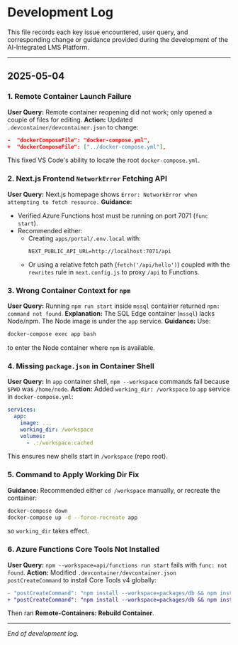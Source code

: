 # Development Log

This file records each key issue encountered, user query, and corresponding change or guidance provided during the development of the AI-Integrated LMS Platform.

---

## 2025-05-04

### 1. Remote Container Launch Failure
**User Query:** Remote container reopening did not work; only opened a couple of files for editing.
**Action:** Updated `.devcontainer/devcontainer.json` to change:
```json
-  "dockerComposeFile": "docker-compose.yml",
+  "dockerComposeFile": ["../docker-compose.yml"],
```
This fixed VS Code's ability to locate the root `docker-compose.yml`.

### 2. Next.js Frontend `NetworkError` Fetching API
**User Query:** Next.js homepage shows `Error: NetworkError when attempting to fetch resource.`
**Guidance:**
- Verified Azure Functions host must be running on port 7071 (`func start`).
- Recommended either:
  - Creating `apps/portal/.env.local` with:
    ```env
    NEXT_PUBLIC_API_URL=http://localhost:7071/api
    ```
  - Or using a relative fetch path (`fetch('/api/hello')`) coupled with the `rewrites` rule in `next.config.js` to proxy `/api` to Functions.

### 3. Wrong Container Context for `npm`
**User Query:** Running `npm run start` inside `mssql` container returned `npm: command not found`.
**Explanation:** The SQL Edge container (`mssql`) lacks Node/npm. The Node image is under the `app` service. 
**Guidance:** Use:
```bash
docker-compose exec app bash
```
to enter the Node container where `npm` is available.

### 4. Missing `package.json` in Container Shell
**User Query:** In `app` container shell, `npm --workspace` commands fail because `$PWD` was `/home/node`.
**Action:** Added `working_dir: /workspace` to `app` service in `docker-compose.yml`:
```yaml
services:
  app:
    image: ...
    working_dir: /workspace
    volumes:
      - .:/workspace:cached
```
This ensures new shells start in `/workspace` (repo root).

### 5. Command to Apply Working Dir Fix
**Guidance:** Recommended either `cd /workspace` manually, or recreate the container:
```bash
docker-compose down
docker-compose up -d --force-recreate app
``` 
so `working_dir` takes effect.

### 6. Azure Functions Core Tools Not Installed
**User Query:** `npm --workspace=api/functions run start` fails with `func: not found`.
**Action:** Modified `.devcontainer/devcontainer.json` `postCreateCommand` to install Core Tools v4 globally:
```diff
- "postCreateCommand": "npm install --workspace=packages/db && npm install --workspace=apps/portal && npm install --workspace=api/functions"
+ "postCreateCommand": "npm install --workspace=packages/db && npm install --workspace=apps/portal && npm install --workspace=api/functions && npm install -g azure-functions-core-tools@4 --unsafe-perm true"
```
Then ran **Remote-Containers: Rebuild Container**.

---

*End of development log.* 